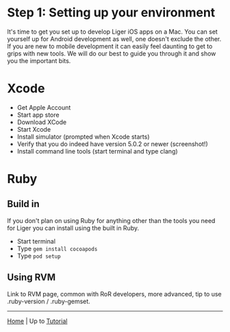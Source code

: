 # Step 1: Setting up your environment

It's time to get you set up to develop Liger iOS apps on a Mac. You can set yourself up for Android development as well, one doesn't exclude the other. If you are new to mobile development it can easily feel daunting to get to grips with new tools. We will do our best to guide you through it and show you the important bits.

# Xcode

* Get Apple Account
* Start app store
* Download XCode
* Start Xcode
* Install simulator (prompted when Xcode starts)
* Verify that you do indeed have version 5.0.2 or newer (screenshot!)
* Install command line tools (start terminal and type clang)

# Ruby

## Build in

If you don't plan on using Ruby for anything other than the tools you need for Liger you can install using the built in Ruby.

* Start terminal
* Type `gem install cocoapods`
* Type `pod setup`

## Using RVM

Link to RVM page, common with RoR developers, more advanced, tip to use .ruby-version / .ruby-gemset.

---

[Home](/) | Up to [Tutorial](/tutorial)
